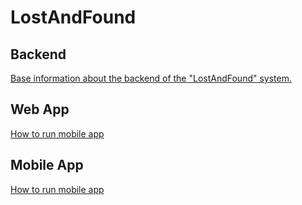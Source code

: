 # LostAndFound 


## Backend
[Base information about the backend of the "LostAndFound" system.](Backend/README.md)

## Web App
[How to run mobile app](Frontend/lostandfound.web/README.md)

## Mobile App
[How to run mobile app](Frontend/LostAndFoundMobileApp/README.md)
